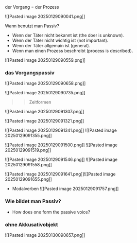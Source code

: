 der Vorgang = der Prozess

![[Pasted image 20250129090041.png]]

Wann benutzt man Passiv? 

- Wenn der Täter nicht bekannt ist (the doer is unknown).
- Wenn der Täter nicht wichtig ist (not important).
- Wenn der Täter allgemain ist (general).
- Wenn man einen Prozess beschreibt (process is described).

![[Pasted image 20250129090559.png]]

### das Vorgangspassiv

![[Pasted image 20250129090658.png]]

![[Pasted image 20250129090735.png]]

>> Zeitformen 

![[Pasted image 20250129091307.png]]

![[Pasted image 20250129091321.png]]

![[Pasted image 20250129091341.png]]
![[Pasted image 20250129091355.png]]

![[Pasted image 20250129091500.png]]
![[Pasted image 20250129091519.png]]

![[Pasted image 20250129091546.png]]
![[Pasted image 20250129091558.png]]

![[Pasted image 20250129091641.png]]![[Pasted image 20250129091655.png]]

- Modalverben
![[Pasted image 20250129091757.png]]

### Wie bildet man Passiv?
- How does one form the passive voice?
### ohne Akkusativobjekt

![[Pasted image 20250130090657.png]]
